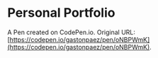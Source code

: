 # Personal Portfolio

A Pen created on CodePen.io. Original URL: [https://codepen.io/gastonpaez/pen/oNBPWmK](https://codepen.io/gastonpaez/pen/oNBPWmK).


